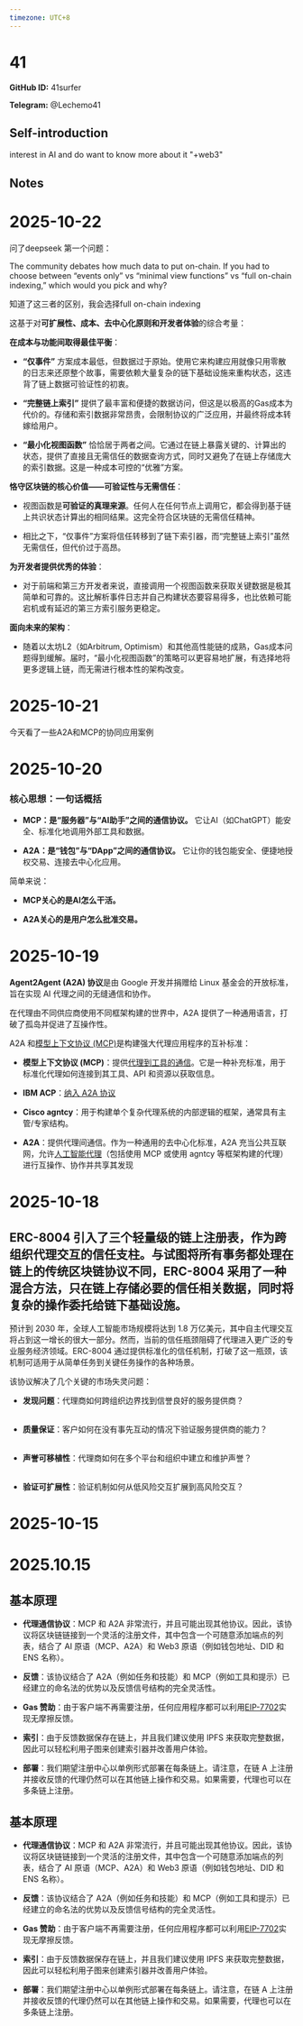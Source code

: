```yaml
---
timezone: UTC+8
---
```


# 41

**GitHub ID:** 41surfer

**Telegram:** @Lechemo41

## Self-introduction

interest in AI and do want to know more about it "+web3"

## Notes
<!-- Content_START -->
# 2025-10-22
<!-- DAILY_CHECKIN_2025-10-22_START -->
问了deepseek 第一个问题：

The community debates how much data to put on-chain. If you had to choose between “events only” vs “minimal view functions” vs “full on-chain indexing,” which would you pick and why?

知道了这三者的区别，我会选择full on-chain indexing

这基于对**可扩展性、成本、去中心化原则和开发者体验**的综合考量：

**在成本与功能间取得最佳平衡**：

-   **“仅事件”** 方案成本最低，但数据过于原始。使用它来构建应用就像只用零散的日志来还原整个故事，需要依赖大量复杂的链下基础设施来重构状态，这违背了链上数据可验证性的初衷。
    
-   **“完整链上索引”** 提供了最丰富和便捷的数据访问，但这是以极高的Gas成本为代价的。存储和索引数据非常昂贵，会限制协议的广泛应用，并最终将成本转嫁给用户。
    
-   **“最小化视图函数”** 恰恰居于两者之间。它通过在链上暴露关键的、计算出的状态，提供了直接且无需信任的数据查询方式，同时又避免了在链上存储庞大的索引数据。这是一种成本可控的“优雅”方案。
    

**恪守区块链的核心价值——可验证性与无需信任**：

-   视图函数是**可验证的真理来源**。任何人在任何节点上调用它，都会得到基于链上共识状态计算出的相同结果。这完全符合区块链的无需信任精神。
    
-   相比之下，“仅事件”方案将信任转移到了链下索引器，而“完整链上索引”虽然无需信任，但代价过于高昂。
    

**为开发者提供优秀的体验**：

-   对于前端和第三方开发者来说，直接调用一个视图函数来获取关键数据是极其简单和可靠的。这比解析事件日志并自己构建状态要容易得多，也比依赖可能宕机或有延迟的第三方索引服务更稳定。
    

**面向未来的架构**：

-   随着以太坊L2（如Arbitrum, Optimism）和其他高性能链的成熟，Gas成本问题得到缓解。届时，“最小化视图函数”的策略可以更容易地扩展，有选择地将更多逻辑上链，而无需进行根本性的架构改变。
<!-- DAILY_CHECKIN_2025-10-22_END -->

# 2025-10-21
<!-- DAILY_CHECKIN_2025-10-21_START -->


今天看了一些A2A和MCP的协同应用案例
<!-- DAILY_CHECKIN_2025-10-21_END -->

# 2025-10-20
<!-- DAILY_CHECKIN_2025-10-20_START -->



### **核心思想：一句话概括**

-   **MCP：是“服务器”与“AI助手”之间的通信协议。** 它让AI（如ChatGPT）能安全、标准化地调用外部工具和数据。
    
-   **A2A：是“钱包”与“DApp”之间的通信协议。** 它让你的钱包能安全、便捷地授权交易、连接去中心化应用。
    

简单来说：

-   **MCP关心的是AI怎么干活。**
    
-   **A2A关心的是用户怎么批准交易。**
<!-- DAILY_CHECKIN_2025-10-20_END -->

# 2025-10-19
<!-- DAILY_CHECKIN_2025-10-19_START -->




**Agent2Agent (A2A) 协议**是由 Google 开发并捐赠给 Linux 基金会的开放标准，旨在实现 AI 代理之间的无缝通信和协作。

在代理由不同供应商使用不同框架构建的世界中，A2A 提供了一种通用语言，打破了孤岛并促进了互操作性。

A2A 和[模型上下文协议 (MCP)](https://modelcontextprotocol.io/)是构建强大代理应用程序的互补标准：

-   **模型上下文协议 (MCP)**：提供[代理到工具的通信](https://cloud.google.com/discover/what-is-model-context-protocol)。它是一种补充标准，用于标准化代理如何连接到其工具、API 和资源以获取信息。
    
-   **IBM ACP**：[纳入 A2A 协议](https://github.com/orgs/i-am-bee/discussions/5)
    
-   **Cisco agntcy**：用于构建单个复杂代理系统的内部逻辑的框架，通常具有主管/专家结构。
    
-   **A2A**：提供代理间通信。作为一种通用的去中心化标准，A2A 充当公共互联网，允许[人工智能代理](https://cloud.google.com/discover/what-are-ai-agents)（包括使用 MCP 或使用 agntcy 等框架构建的代理）进行互操作、协作并共享其发现
<!-- DAILY_CHECKIN_2025-10-19_END -->

# 2025-10-18
<!-- DAILY_CHECKIN_2025-10-18_START -->





## ERC-8004 引入了三个轻量级的链上注册表，作为跨组织代理交互的信任支柱。与试图将所有事务都处理在链上的传统区块链协议不同，ERC-8004 采用了一种混合方法，只在链上存储必要的信任相关数据，同时将复杂的操作委托给链下基础设施。

预计到 2030 年，全球人工智能市场规模将达到 1.8 万亿美元，其中自主代理交互将占到这一增长的很大一部分。然而，当前的信任瓶颈阻碍了代理进入更广泛的专业服务经济领域。ERC-8004 通过提供标准化的信任机制，打破了这一瓶颈，该机制可适用于从简单任务到关键任务操作的各种场景。

该协议解决了几个关键的市场失灵问题：

-   **发现问题**：代理商如何跨组织边界找到信誉良好的服务提供商？  
     
    
-   **质量保证**：客户如何在没有事先互动的情况下验证服务提供商的能力？  
     
    
-   **声誉可移植性**：代理商如何在多个平台和组织中建立和维护声誉？  
     
    
-   **验证可扩展性**：验证机制如何从低风险交互扩展到高风险交互？
<!-- DAILY_CHECKIN_2025-10-18_END -->

# 2025-10-15
<!-- DAILY_CHECKIN_2025-10-15_START -->









# 2025.10.15
<!-- DAILY_CHECKIN_2025-10-15_START -->
## **基本原理**

-   **代理通信协议**：MCP 和 A2A 非常流行，并且可能出现其他协议。因此，该协议将区块链链接到一个灵活的注册文件，其中包含一个可随意添加端点的列表，结合了 AI 原语（MCP、A2A）和 Web3 原语（例如钱包地址、DID 和 ENS 名称）。
    
-   **反馈**：该协议结合了 A2A（例如任务和技能）和 MCP（例如工具和提示）已经建立的命名法的优势以及反馈信号结构的完全灵活性。
    
-   **Gas 赞助**：由于客户端不再需要注册，任何应用程序都可以利用[EIP-7702](https://eips.ethereum.org/EIPS/eip-7702)实现无摩擦反馈。
    
-   **索引**：由于反馈数据保存在链上，并且我们建议使用 IPFS 来获取完整数据，因此可以轻松利用子图来创建索引器并改善用户体验。
    
-   **部署**：我们期望注册中心以单例形式部署在每条链上。请注意，在链 A 上注册并接收反馈的代理仍然可以在其他链上操作和交易。如果需要，代理也可以在多条链上注册。
<!-- DAILY_CHECKIN_2025-10-15_END -->
<!-- Content_END -->
## **基本原理**

-   **代理通信协议**：MCP 和 A2A 非常流行，并且可能出现其他协议。因此，该协议将区块链链接到一个灵活的注册文件，其中包含一个可随意添加端点的列表，结合了 AI 原语（MCP、A2A）和 Web3 原语（例如钱包地址、DID 和 ENS 名称）。
    
-   **反馈**：该协议结合了 A2A（例如任务和技能）和 MCP（例如工具和提示）已经建立的命名法的优势以及反馈信号结构的完全灵活性。
    
-   **Gas 赞助**：由于客户端不再需要注册，任何应用程序都可以利用[EIP-7702](https://eips.ethereum.org/EIPS/eip-7702)实现无摩擦反馈。
    
-   **索引**：由于反馈数据保存在链上，并且我们建议使用 IPFS 来获取完整数据，因此可以轻松利用子图来创建索引器并改善用户体验。
    
-   **部署**：我们期望注册中心以单例形式部署在每条链上。请注意，在链 A 上注册并接收反馈的代理仍然可以在其他链上操作和交易。如果需要，代理也可以在多条链上注册。
<!-- DAILY_CHECKIN_2025-10-15_END -->



<!-- Content_END -->
